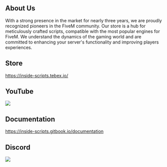 ## About Us

With a strong presence in the market for nearly three years, we are proudly recognized pioneers in the FiveM community. Our store is a hub for meticulously crafted scripts, compatible with the most popular engines for FiveM. We understand the dynamics of the gaming world and are committed to enhancing your server's functionality and improving players experiences.

## Store

https://inside-scripts.tebex.io/

## YouTube

  <p><a href="https://www.youtube.com/@inside-scripts9493">
      <img src="https://img.shields.io/youtube/channel/subscribers/UCQjLtoViEAm49G-imEL-DqA"/>
  </a></p>

## Documentation

https://inside-scripts.gitbook.io/documentation

## Discord

  <p><a href="https://discord.gg/URKNMSwx5W">
      <img src="https://img.shields.io/discord/739221590885138472?style=for-the-badge&logo=discord&labelColor=7289da&logoColor=white&color=2c2f33&label=Discord"/>
  </a></p>
